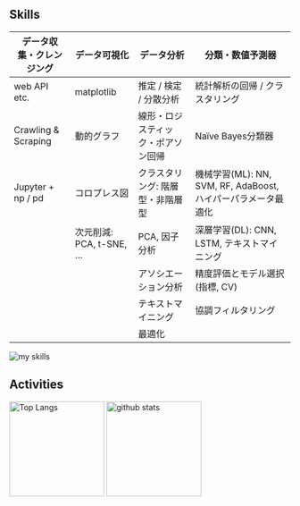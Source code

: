 ## Skills

| データ収集・クレンジング | データ可視化 | データ分析 | 分類・数値予測器 |
|--------------------------|--------------|------------|------------------|
| web API etc.          | matplotlib  | 推定 / 検定 / 分散分析 | 統計解析の回帰 / クラスタリング |
| Crawling & Scraping    | 動的グラフ | 線形・ロジスティック・ポアソン回帰 | Naïve Bayes分類器 |
| Jupyter + np / pd      | コロプレス図 | クラスタリング: 階層型・非階層型 | 機械学習(ML): NN, SVM, RF, AdaBoost, ハイパーパラメータ最適化 |
|                          | 次元削減: PCA, t-SNE, … | PCA, 因子分析 | 深層学習(DL): CNN, LSTM, テキストマイニング |
|                          |              | アソシエーション分析 | 精度評価とモデル選択(指標, CV) |
|                          |              | テキストマイニング | 協調フィルタリング |
|                          |              | 最適化 |                  |
<!-- 3. 好きな技術スタックに変更 -->
<!-- ライトモート：theme=light, ダークモート：theme=dark -->
<!-- アイコンの選択肢一覧：https://arc.net/l/quote/zizyykfh -->
<img alt="my skills" src="https://skillicons.dev/icons?theme=dark&perline=15&i=anaconda,androidstudio,bash,bootstrap,c,css,django,docker,git,github,html,java,js,latex,linux,md,mongodb,postgres,powershell,py,r,sqlite,sklearn,tensorflow,ubuntu," />
<br>

<!-- 4. GitHub ユーザー名を変更, 2箇所 -->
<!-- ライトモート：theme=light, ダークモート：theme=vue-dark  -->
## Activities
<div align="left"> 
  <img alt="Top Langs" height="170px" src="https://github-readme-stats.vercel.app/api?username=s1f10220252&theme=vue-dark&layout=compact" />
  <img alt="github stats" height="170px" src="https://github-readme-stats.vercel.app/api/top-langs/?username=s1f10220252&theme=vue-dark&layout=compact" />
</div>

<!--
This repository is a ✨ _special_ ✨ repository because its `README.md` (this file) appears on your GitHub profile.

Here are some ideas to get you started:

- 🔭 I’m currently working on ...
- 🌱 I’m currently learning ...
- 👯 I’m looking to collaborate on ...
- 🤔 I’m looking for help with ...
- 💬 Ask me about ...
- 📫 How to reach me: ...
- 😄 Pronouns: ...
- ⚡ Fun fact: ...
-->
